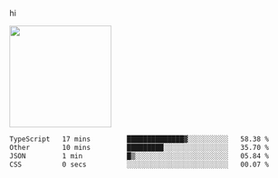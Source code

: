 hi

<img height="180em" src="https://github-readme-stats.vercel.app/api?username=AProductiveNerd&show_icons=true&hide_border=true&&count_private=true&include_all_commits=true" />

<!--START_SECTION:waka-->

```txt
TypeScript   17 mins         ██████████████▓░░░░░░░░░░   58.38 %
Other        10 mins         █████████░░░░░░░░░░░░░░░░   35.70 %
JSON         1 min           █▒░░░░░░░░░░░░░░░░░░░░░░░   05.84 %
CSS          0 secs          ░░░░░░░░░░░░░░░░░░░░░░░░░   00.07 %
```

<!--END_SECTION:waka-->
